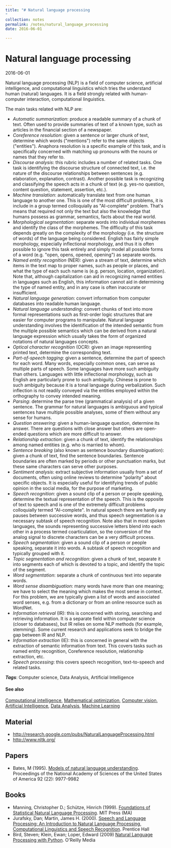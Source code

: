 ```yaml
---
title: "# Natural language processing
"
collection: notes
permalink: /notes/natural_language_processing
date: 2016-06-01

---
```


# Natural language processing

2016-06-01

Natural language processing (NLP) is a field of computer science, artificial intelligence, and computational linguistics which tries the understand human (natural) languages. It is a field strongly related with human-computer interaction, computational linguistics.

The main tasks related with NLP are:
* _Automatic summarization_: produce a readable summary of a chunk of text. Often used to provide summaries of text of a known type, such as articles in the financial section of a newspaper.
* _Coreference resolution_: given a sentence or larger chunk of text, determine which words ("mentions") refer to the same objects ("entities"). Anaphora resolution is a specific example of this task, and is specifically concerned with matching up pronouns with the nouns or names that they refer to. 
* _Discourse analysis_: this rubric includes a number of related tasks. One task is identifying the discourse structure of connected text, i.e. the nature of the discourse relationships between sentences (e.g. elaboration, explanation, contrast). Another possible task is recognizing and classifying the speech acts in a chunk of text (e.g. yes-no question, content question, statement, assertion, etc.).
* _Machine translation_: automatically translate text from one human language to another one. This is one of the most difficult problems, it is include in a group termed colloquially as "AI-complete" problem. That's means that required not only the text but also the knowledge that humans possess as grammar, semantics, facts about the real world.
* _Morphological segmentation_: separate words into individual morphemes and identify the class of the morphemes. The difficulty of this task depends greatly on the complexity of the morphology (i.e. the structure of words) of the language being considered. English has fairly simple morphology, especially inflectional morphology, and thus it is often possible to ignore this task entirely and simply model all possible forms of a word (e.g. "open, opens, opened, opening") as separate words.
* _Named entity recognition_ (NER): given a stream of text, determine which items in the text map to proper names, such as people or places, and what the type of each such name is (e.g. person, location, organization). Note that, although capitalization can aid in recognizing named entities in languages such as English, this information cannot aid in determining the type of named entity, and in any case is often inaccurate or insufficient.
* _Natural language generation_: convert information from computer databases into readable human language.
* _Natural language understanding_: convert chunks of text into more formal representations such as first-order logic structures that are easier for computer programs to manipulate. Natural language understanding involves the identification of the intended semantic from the multiple possible semantics which can be derived from a natural language expression which usually takes the form of organized notations of natural languages concepts.
* _Optical character recognition_ (OCR): given an image representing printed text, determine the corresponding text.
* _Part-of-speech tagging_: given a sentence, determine the part of speech for each word. Many words, especially common ones, can serve as multiple parts of speech. Some languages have more such ambiguity than others. Languages with little inflectional morphology, such as English are particularly prone to such ambiguity. Chinese is prone to such ambiguity because it is a tonal language during verbalization. Such inflection is not readily conveyed via the entities employed within the orthography to convey intended meaning.
* _Parsing_: determine the parse tree (grammatical analysis) of a given sentence. The grammar for natural languages is ambiguous and typical sentences have multiple possible analyses, some of them without any sense for humans.
* _Question answering_: given a human-language question, determine its answer. There are questions with close answer but others are open-ended questions which are more difficult to answer.
* _Relationship extraction_: given a chunk of text, identify the relationships among named entities (e.g. who is married to whom).
* _Sentence breaking_ (also known as sentence boundary disambiguation): given a chunk of text, find the sentence boundaries. Sentence boundaries are often marked by periods or other punctuation marks, but these same characters can serve other purposes.
* _Sentiment analysis_: extract subjective information usually from a set of documents, often using online reviews to determine "polarity" about specific objects. It is especially useful for identifying trends of public opinion in the social media, for the purpose of marketing.
* _Speech recognition_: given a sound clip of a person or people speaking, determine the textual representation of the speech. This is the opposite of text to speech and is one of the extremely difficult problems colloquially termed "AI-complete". In natural speech there are hardly any pauses between successive words, and thus speech segmentation is a necessary subtask of speech recognition. Note also that in most spoken languages, the sounds representing successive letters blend into each other in a process termed coarticulation, so the conversion of the analog signal to discrete characters can be a very difficult process.
* _Speech segmentation_: given a sound clip of a person or people speaking, separate it into words. A subtask of speech recognition and typically grouped with it.
* _Topic segmentation and recognition_: given a chunk of text, separate it into segments each of which is devoted to a topic, and identify the topic of the segment.
* _Word segmentation_: separate a chunk of continuous text into separate words.
* _Word sense disambiguation_: many words have more than one meaning; we have to select the meaning which makes the most sense in context. For this problem, we are typically given a list of words and associated word senses, e.g. from a dictionary or from an online resource such as WordNet.
* _Information retrieval_ (IR): this is concerned with storing, searching and retrieving information. It is a separate field within computer science (closer to databases), but IR relies on some NLP methods (for example, stemming). Some current research and applications seek to bridge the gap between IR and NLP.
* _Information extraction_ (IE): this is concerned in general with the extraction of semantic information from text. This covers tasks such as named entity recognition, Coreference resolution, relationship extraction, etc.
* _Speech processing_: this covers speech recognition, text-to-speech and related tasks.

***Tags***: Computer science, Data Analysis, Artificial Intelligence

#### See also
[Computational intelligence](/notes/computational_intelligence), [Mathematical optimization](/notes/mathematical_optimization), [Computer vision](/notes/computer_vision), [Artificial Intelligence](/notes/artificial_intelligence), [Data Analysis](/notes/data_analysis), [Machine Learning](/notes/machine_learning)

## Material
* http://research.google.com/pubs/NaturalLanguageProcessing.html
* http://www.nltk.org/

## Papers
* Bates, M (1995). [Models of natural language understanding](http://www.pnas.org/content/92/22/9977). Proceedings of the National Academy of Sciences of the United States of America 92 (22): 9977-9982

## Books
* Manning, Christopher D.; Schütze, Hinrich (1999). [Foundations of Statistical Natural Language Processing](https://www.goodreads.com/book/show/776349.Foundations_of_Statistical_Natural_Language_Processing). MIT Press (MA)
* Jurafsky, Dan; Martin, James H. (2000). [Speech and Language Processing: An Introduction to Natural Language Processing, Computational Linguistics and Speech Recognition](https://www.goodreads.com/book/show/908047.Speech_and_Language_Processing). Prentice Hall
* Bird, Steven; Klein, Ewan; Loper, Edward (2009) [Natural Language Processing with Python](https://www.goodreads.com/book/show/6392569-natural-language-processing-with-python). O'Reilly Media


